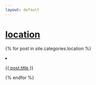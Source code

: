 ```yaml
---
layout: default
---
```


# [location](/location)
{% for post in site.categories.location %}
  <li><a href="{{ post.url }}">
    <p>{{ post.title }}</p>
  </a></li>
{% endfor %}